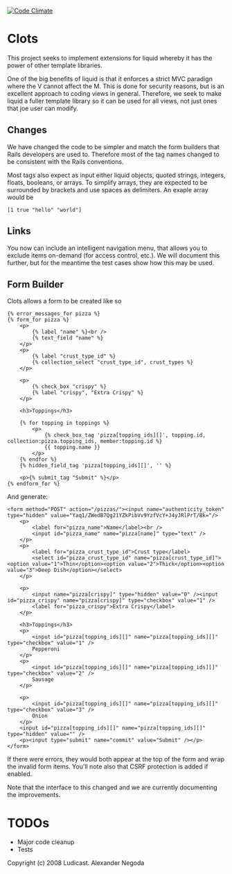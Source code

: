 [![Code Climate](https://codeclimate.com/github/shoponrails/clots.png)](https://codeclimate.com/github/shoponrails/clots)

# Clots

This project seeks to implement extensions for liquid whereby it has the power of other template libraries.

One of the big benefits of liquid is that it enforces a strict MVC paradign where the V cannot affect the M.  This is done for security reasons, but is an excellent approach to coding views in general.  Therefore, we seek to make liquid a fuller template library so it can be used for all views, not just ones that joe user can modify.

## Changes

We have changed the code to be simpler and match the form builders that Rails developers are used to.  Therefore most of the tag names changed to be consistent with the Rails conventions.

Most tags also expect as input either liquid objects, quoted strings, integers, floats, booleans, or arrays.  To simplify arrays, they are expected to be surrounded by brackets and use spaces as delimiters.  An exaple array would be

    [1 true "hello" "world"]

## Links

You now can include an intelligent navigation menu, that allows you to exclude items on-demand (for access control, etc.).  We will document this further, but for the meantime the test cases show how this may be used.

## Form Builder

Clots allows a form to be created like so

    {% error_messages_for pizza %}
    {% form_for pizza %}
        <p>
            {% label "name" %}<br />
            {% text_field "name" %}
        </p>
        <p>
            {% label "crust_type_id" %}
            {% collection_select "crust_type_id", crust_types %}
        </p>

        <p>
            {% check_box "crispy" %}
            {% label "crispy", "Extra Crispy" %}
        </p>

        <h3>Toppings</h3>

        {% for topping in toppings %}
            <p>
                {% check_box_tag 'pizza[topping_ids][]', topping.id, collection:pizza.topping_ids, member:topping.id %}
                {{ topping.name }}
            </p>
        {% endfor %}
        {% hidden_field_tag 'pizza[topping_ids][]', '' %}

        <p>{% submit_tag "Submit" %}</p>
    {% endform_for %}

And generate:

    <form method="POST" action="/pizzas/"><input name="authenticity_token" type="hidden" value="Yaq1/ZWedB7Qg21YZkPibVv9YzfVcY+J4yJRlPrT/Bk="/>
        <p>
            <label for="pizza_name">Name</label><br />
            <input id="pizza_name" name="pizza[name]" type="text" />
        </p>
        <p>
            <label for="pizza_crust_type_id">Crust type</label>
            <select id="pizza_crust_type_id" name="pizza[crust_type_id]"><option value="1">Thin</option><option value="2">Thick</option><option value="3">Deep Dish</option></select>
        </p>

        <p>
            <input name="pizza[crispy]" type="hidden" value="0" /><input id="pizza_crispy" name="pizza[crispy]" type="checkbox" value="1" />
            <label for="pizza_crispy">Extra Crispy</label>
        </p>

        <h3>Toppings</h3>
        <p>
            <input id="pizza[topping_ids][]" name="pizza[topping_ids][]" type="checkbox" value="1" />
            Pepperoni
        </p>
        <p>
            <input id="pizza[topping_ids][]" name="pizza[topping_ids][]" type="checkbox" value="2" />
            Sausage
        </p>

        <p>
            <input id="pizza[topping_ids][]" name="pizza[topping_ids][]" type="checkbox" value="3" />
            Onion
        </p>
        <input id="pizza[topping_ids][]" name="pizza[topping_ids][]" type="hidden" value="" />
        <p><input type="submit" name="commit" value="Submit" /></p>
    </form>


If there were errors, they would both appear at the top of the form and wrap the invalid form items.  You'll note also that CSRF protection is added if enabled.

Note that the interface to this changed and we are currently documenting the improvements.

TODOs
=====

* Major code cleanup
* Tests

Copyright (c) 2008 Ludicast. Alexander Negoda
